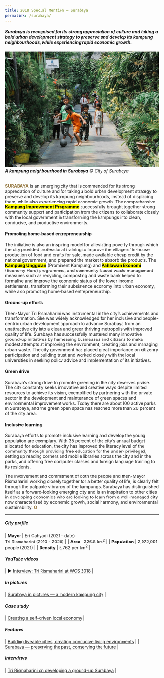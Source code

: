 ```yaml
---
title: 2018 Special Mention — Surabaya
permalink: /surabaya/
---
```


##### Surabaya is recognised for its strong appreciation of culture and taking a bold urban development strategy to preserve and develop its kampung neighbourhoods, while experiencing rapid economic growth.

###### ![Surabaya Kampung](/images/special-mentions/surabaya.jpg)**A kampung neighbourhood in Surabaya** © City of Surabaya

<b><font color="#967942">SURABAYA</font></b> is an emerging city that is commended for its strong appreciation of culture and for taking a bold urban development strategy to preserve and develop its kampung neighbourhoods, instead of displacing them, while also experiencing rapid economic growth. The comprehensive **<mark>Kampung Improvement Programme</mark>** successfully brought together strong community support and participation from the citizens to collaborate closely with the local government in transforming the kampungs into clean, conducive, and productive environments. 

#### **Promoting home-based entrepreneurship**

The initiative is also an inspiring model for alleviating poverty through which the city provided professional training to improve the villagers’ in-house production of food and crafts for sale, made available cheap credit by the national government, and prepared the market to absorb the products. The **<mark>Kampung Unggulan</mark>** (Prominent Kampung) and **<mark>Pahlawan Ekonomi</mark>** (Economy Hero) programmes, and community-based waste management measures such as recycling, composting and waste bank helped to formalise and improve the economic status of the lower income settlements, transforming their subsistence economy into urban economy, while also promoting home-based entrepreneurship. 

#### **Ground-up efforts**

Then-Mayor Tri Rismaharini was instrumental in the city’s achievements and transformation. She was widely acknowledged for her inclusive and people-centric urban development approach to advance Surabaya from an unattractive city into a clean and green thriving metropolis with improved quality of life. Surabaya has successfully mustered many innovative ground-up initiatives by harnessing businesses and citizens to make modest attempts at improving the environment, creating jobs and managing urban waste. The city government has placed great importance on citizenry participation and building trust and worked closely with the local universities in seeking policy advice and implementation of its initiatives. 

#### **Green drive**

Surabaya’s strong drive to promote greening in the city deserves praise. The city constantly seeks innovative and creative ways despite limited resources to achieve its vision, exemplified by partnering with the private sector in the development and maintenance of green spaces and environmental improvement works. Today there are about 100 active parks in Surabaya, and the green open space has reached more than 20 percent of the city area. 

#### **Inclusive learning**

Surabaya efforts to promote inclusive learning and develop the young population are exemplary. With 35 percent of the city’s annual budget allocated for education, the city has improved the literacy level of the community through providing free education for the under- privileged, setting up reading corners and mobile libraries across the city and in the parks, and offering free computer classes and foreign language training to its residents. 

The involvement and commitment of both the people and then-Mayor Rismaharini working closely together for a better quality of life, is clearly felt through the palpable vibrancy of the kampungs. Surabaya has distinguished itself as a forward-looking emerging city and is an inspiration to other cities in developing economies who are looking to learn from a well-managed city now characterised by economic growth, social harmony, and environmental sustainability. **<font color="#967942">O</font>** 

---

##### **City profile** 

| **Mayor** | Eri Cahyadi (2021 - date) <br> Tri Rismaharini (2010 - 2020) |
| **Area** | 326.8 km<sup>2</sup> |
| **Population** | 2,972,091 people (2021) | 
| **Density** | 5,762 per km<sup>2</sup> |

##### **YouTube videos** 

| ▶️ [Interview: Tri Rismaharini at WCS 2018](https://youtu.be/PeJOmIZsSY4) |

##### **In pictures** 

| [Surabaya in pictures — a modern kampung city](/resources/in-pictures/surabaya/) |

##### **Case study** 

| [Creating a self-driven local economy](/resources/case-studies/creating-self-driven-local-economy/) |

##### **Features** 

| [Building liveable cities, creating conducive living environments](/resources/features/building-liveable-cities/) |
| [Surabaya — preserving the past, conserving the future](/resources/features/preserving-past-conserving-future/) |

##### **Interviews** 

| [Tri Rismaharini on developing a ground-up Surabaya](/resources/interviews/developing-groundup-surabaya/) |
